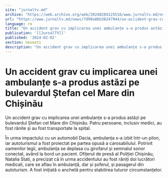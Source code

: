 ```yaml
---
site: "jurnaltv.md"
archive: "https://web.archive.org/web/20240204125516/www.jurnaltv.md/news/7d99a86b38247944/un-accident-grav-cu-implicarea-unei-ambulante-s-a-produs-astazi-pe-bulevardul-stefan-cel-mare-din-chisinau.html"
url: "https://www.jurnaltv.md/news/7d99a86b38247944/un-accident-grav-cu-implicarea-unei-ambulante-s-a-produs-astazi-pe-bulevardul-stefan-cel-mare-din-chisinau.html"
language: ro
title: "Un accident grav cu implicarea unei ambulanțe s-a produs astăzi pe bulevardul Ștefan cel Mare din Chișinău"
publication: '[[JurnalTV]]'
published: '2024-02-02'
section: novosti
description: "Un accident grav cu implicarea unei ambulanțe s-a produs astăzi pe bulevardul Ștefan cel Mare din Chișinău. Patru persoane, inclusiv medici, au fost rănite și au fost transportate la spital."
---
```


# Un accident grav cu implicarea unei ambulanțe s-a produs astăzi pe bulevardul Ștefan cel Mare din Chișinău

Un accident grav cu implicarea unei ambulanțe s-a produs astăzi pe bulevardul Ștefan cel Mare din Chișinău. Patru persoane, inclusiv medici, au fost rănite și au fost transportate la spital.

În urma impactului cu un automobil Dacia, ambulanța s-a izbit într-un pilon, iar autoturismul a fost proiectat pe partea opusă a carosabilului. Potrivit oamenilor legii, ambulanța se deplasa cu girofarul și semnalul sonor conectat, având la bord un pacient. Ofițerul de presă al Poliției Chișinău, Natalia Stati, a precizat că în urma accidentului au fost răniți doi lucrători medicali, care se aflau în ambulanță, dar și șoferul, și pasagerul din autoturism. A fost inițiată o anchetă pentru stabilirea tuturor circumstanțelor.